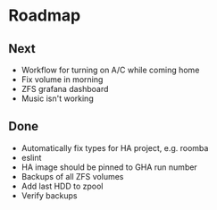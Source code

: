 # Roadmap

## Next

- Workflow for turning on A/C while coming home
- Fix volume in morning
- ZFS grafana dashboard
- Music isn't working

## Done

- Automatically fix types for HA project, e.g. roomba
- eslint
- HA image should be pinned to GHA run number
- Backups of all ZFS volumes
- Add last HDD to zpool
- Verify backups
